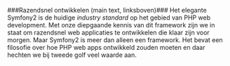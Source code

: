 ###Razendsnel ontwikkelen (main text, linksboven)###
Het elegante Symfony2 is de huidige *industry standard* op het gebied van PHP web development. Met onze diepgaande kennis van dit framework zijn we in staat om razendsnel web applicaties te ontwikkelen die klaar zijn voor morgen. Maar Symfony2 is meer dan alleen een framework. Het bevat een filosofie over hoe PHP web apps ontwikkeld zouden moeten en daar hechten we bij tweede golf veel waarde aan.